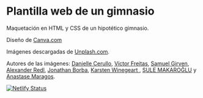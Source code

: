 # Plantilla web de un gimnasio
Maquetación en HTML y CSS de un hipotético gimnasio.

Diseño de [Canva.com](https://www.canva.com/)

Imágenes descargadas de [Unplash.com](https://unsplash.com/). 

Autores de las imágenes: [Danielle Cerullo](https://unsplash.com/@dncerullo), [Víctor Freitas](https://unsplash.com/@victorfreitas), [Samuel Girven](https://unsplash.com/@samuelgirven), [Alexander Redl](https://unsplash.com/@alexanderredl), [Jonathan Borba](https://unsplash.com/@jonathanborba), [Karsten Winegeart
](https://unsplash.com/@karsten116), [ŞULE MAKAROĞLU](https://unsplash.com/@sulemakaroglu) y [Anastase Maragos](https://unsplash.com/@visualsbyroyalz).

[![Netlify Status](https://api.netlify.com/api/v1/badges/3f745530-f3ec-4fdb-8955-edc4b2e20d89/deploy-status)](https://app.netlify.com/sites/gym-dtr/deploys)